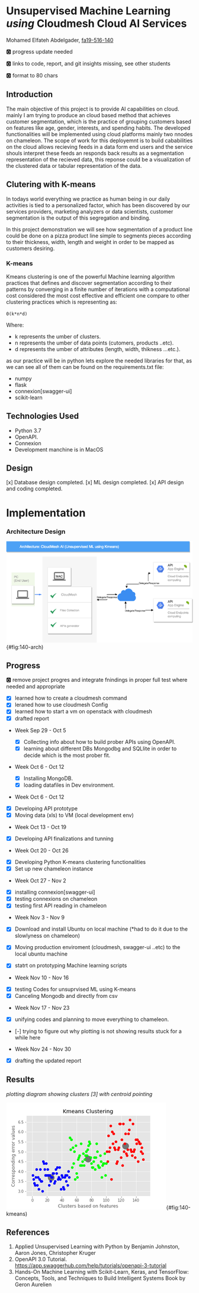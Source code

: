 # Unsupervised Machine Learning *using* Cloudmesh Cloud AI Services

 
Mohamed Elfateh Abdelgader, [fa19-516-140](https://github.com/cloudmesh-community/fa19-516-140)

:o2: progress update needed

:o2: links to code, report, and git insights missing, see other students

:o2: format to 80 chars


## Introduction  

The main objective of this project is to provide AI capabilities on
cloud. mainly I am trying to produce an cloud based method that achieves
customer segmentation, which is the practice of grouping customers based
on features like age, gender, interests, and spending habits. The
developed functionalities will be implemented using cloud platforms
mainly two nnodes on chameleon. The scope of work for this deployemnt is
to build cababilities on the cloud allows recieving feeds in a data form
end users and the service shouls interpret these feeds an responds back
results as a segmentation representation of the recieved data, this
reponse could be a visualization of the clustered data or tabular
representation of the data.

## Clutering with K-means

In todays world everything we practice as human being in our daily
activities is tied to a personalized factor, which has been discovered
by our services providers, marketing analyzers or data scientists,
customer segmentation is the output of this segregation and binding.

In this project demonstration we will see how segmentation of a product
line could be done on a pizza product line simple to segments pieces
according to their thickness, width, length and weight in order to be
mapped as customers desiring.

### K-means

Kmeans clustering is one of the powerful Machine learning algorithm
practices that defines and discover segmentation according to their
patterns by converging in a finite number of iterations with a
computational cost considered the most cost effective and efficient one
compare to other clustering practices which is representing as:

`0(k*n*d)` 

Where:

* k represents  the umber of clusters.
* n represents  the umber of data points (cutomers, products ..etc).
* d represents  the umber of attributes (length, width, thikness …etc.).

as our practice will be in python lets explore the needed libraries for
that, as we can see all of them can be found on the requirements.txt
file:

* numpy
* flask
* connexion[swagger-ui]
* scikit-learn


## Technologies Used 

* Python 3.7
* OpenAPI.
* Connexion
* Development manchine is in MacOS 

## Design

[x] Database design completed.
[x] ML design completed.
[x] API design and coding completed.

# Implementation 

### Architecture Design

![Architecture](images/CMSAI.png){#fig:140-arch)


## Progress

:o2: remove project progres and integrate fnindings in proper full test
where needed and appropriate

- [x] learned how to create a cloudmesh command
- [x] leraned how to use cloudmesh Config
- [x] learned how to start a vm on openstack with cloudmesh
- [x] drafted report

* Week Sep 29 - Oct 5
  
  - [x] Collecting info about how to build prober APIs using OpenAPI.
  - [x] learning about different DBs Mongodbg and SQLlite in order to 
    decide which is the most prober fit. 
  
* Week Oct 6 - Oct 12

  - [x] Installing MongoDB.
  - [x] loading datafiles in Dev environment.

* Week Oct 6 - Oct 12
- [x] Developing API prototype
- [x] Moving data (xls) to VM (local development env)

* Week Oct 13 - Oct 19
- [x] Developing API finalizations and tunning

* Week Oct 20 - Oct 26
- [x] Developing Python K-means clustering functionalities
- [x] Set up new chameleon instance

* Week Oct 27 - Nov 2
- [x] installing connexion[swagger-ui] 
- [x] testing connexions on chameleon
- [x] testing first API reading in chameleon

* Week Nov 3 - Nov 9
- [x] Download and install Ubuntu on local machine (*had to do it due 
  to the slowlyness on chameleon)
- [x] Moving production enviroment (cloudmesh, swagger-ui ..etc) to 
  the local ubuntu machine
- [x] statrt on prototyping Machine learning scripts


* Week Nov 10 - Nov 16
- [x] testing Codes for unsuprvised ML using K-means 
- [x] Canceling Mongodb and directly from csv

* Week Nov 17 - Nov 23
- [x] unifying codes and planning to move everything to chameleon.
- [-] trying to figure out why plotting is not showing results 
  stuck for a while here

* Week Nov 24 - Nov 30
- [x] drafting the updated report

## Results

*plotting diagram showing clusters [3] with centroid pointing*

![Result Kmeans](images/kmeans_centroid.png){#fig:140-kmeans)

## References

1. Applied Unsupervised Learning with Python by Benjamin Johnston, Aaron Jones, Christopher Kruger
2. OpenAPI 3.0 Tutorial. https://app.swaggerhub.com/help/tutorials/openapi-3-tutorial
3. Hands-On Machine Learning with Scikit-Learn, Keras, and TensorFlow: 
   Concepts, Tools, and Techniques to Build Intelligent Systems Book by Geron Aurelien

  
